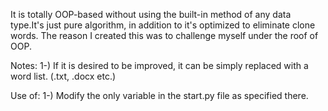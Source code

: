 It is totally OOP-based without using the built-in method of any data type.It's just pure algorithm, in addition to it's optimized to eliminate clone words. The reason I created this was to challenge myself under the roof of OOP.

Notes:
1-) If it is desired to be improved, it can be simply replaced with a word list. (.txt, .docx etc.)

Use of:
1-) Modify the only variable in the start.py file as specified there.
